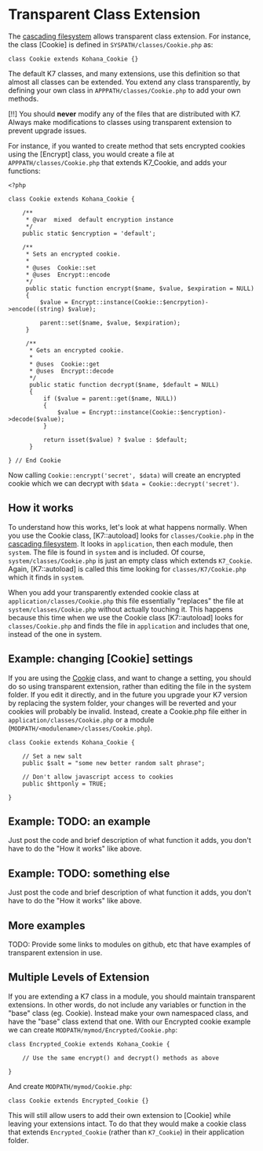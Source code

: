 # Transparent Class Extension

The [cascading filesystem](files) allows transparent class extension. For instance, the class [Cookie] is defined in `SYSPATH/classes/Cookie.php` as:

    class Cookie extends Kohana_Cookie {}

The default K7 classes, and many extensions, use this definition so that almost all classes can be extended. You extend any class transparently, by defining your own class in `APPPATH/classes/Cookie.php` to add your own methods.

[!!] You should **never** modify any of the files that are distributed with K7. Always make modifications to classes using transparent extension to prevent upgrade issues.

For instance, if you wanted to create method that sets encrypted cookies using the [Encrypt] class, you would create a file at `APPPATH/classes/Cookie.php` that extends K7_Cookie, and adds your functions:

    <?php

    class Cookie extends Kohana_Cookie {

        /**
         * @var  mixed  default encryption instance
         */
        public static $encryption = 'default';

        /**
         * Sets an encrypted cookie.
         *
         * @uses  Cookie::set
         * @uses  Encrypt::encode
         */
         public static function encrypt($name, $value, $expiration = NULL)
         {
             $value = Encrypt::instance(Cookie::$encrpytion)->encode((string) $value);

             parent::set($name, $value, $expiration);
         }

         /**
          * Gets an encrypted cookie.
          *
          * @uses  Cookie::get
          * @uses  Encrypt::decode
          */
          public static function decrypt($name, $default = NULL)
          {
              if ($value = parent::get($name, NULL))
              {
                  $value = Encrypt::instance(Cookie::$encryption)->decode($value);
              }

              return isset($value) ? $value : $default;
          }

    } // End Cookie

Now calling `Cookie::encrypt('secret', $data)` will create an encrypted cookie which we can decrypt with `$data = Cookie::decrypt('secret')`.

## How it works

To understand how this works, let's look at what happens normally.  When you use the Cookie class, [K7::autoload] looks for `classes/Cookie.php` in the [cascading filesystem](files).  It looks in `application`, then each module, then `system`. The file is found in `system` and is included.  Of course, `system/classes/Cookie.php` is just an empty class which extends `K7_Cookie`.  Again, [K7::autoload] is called this time looking for `classes/K7/Cookie.php` which it finds in `system`.

When you add your transparently extended cookie class at `application/classes/Cookie.php` this file essentially "replaces" the file at `system/classes/Cookie.php` without actually touching it.  This happens because this time when we use the Cookie class [K7::autoload] looks for `classes/Cookie.php` and finds the file in `application` and includes that one, instead of the one in system.

## Example: changing [Cookie] settings

If you are using the [Cookie](cookies) class, and want to change a setting, you should do so using transparent extension, rather than editing the file in the system folder.  If you edit it directly, and in the future you upgrade your K7 version by replacing the system folder, your changes will be reverted and your cookies will probably be invalid.  Instead, create a Cookie.php file either in `application/classes/Cookie.php` or a module (`MODPATH/<modulename>/classes/Cookie.php`).

	class Cookie extends Kohana_Cookie {
	
		// Set a new salt
		public $salt = "some new better random salt phrase";
		
		// Don't allow javascript access to cookies
		public $httponly = TRUE;
		
	}

## Example: TODO: an example

Just post the code and brief description of what function it adds, you don't have to do the "How it works" like above.

## Example: TODO: something else

Just post the code and brief description of what function it adds, you don't have to do the "How it works" like above.

## More examples

TODO: Provide some links to modules on github, etc that have examples of transparent extension in use.

## Multiple Levels of Extension

If you are extending a K7 class in a module, you should maintain transparent extensions. In other words, do not include any variables or function in the "base" class (eg. Cookie). Instead make your own namespaced class, and have the "base" class extend that one. With our Encrypted cookie example we can create `MODPATH/mymod/Encrypted/Cookie.php`:

	class Encrypted_Cookie extends Kohana_Cookie {

		// Use the same encrypt() and decrypt() methods as above

	}

And create `MODPATH/mymod/Cookie.php`:

	class Cookie extends Encrypted_Cookie {}

This will still allow users to add their own extension to [Cookie] while leaving your extensions intact. To do that they would make a cookie class that extends `Encrypted_Cookie` (rather than `K7_Cookie`) in their application folder.
